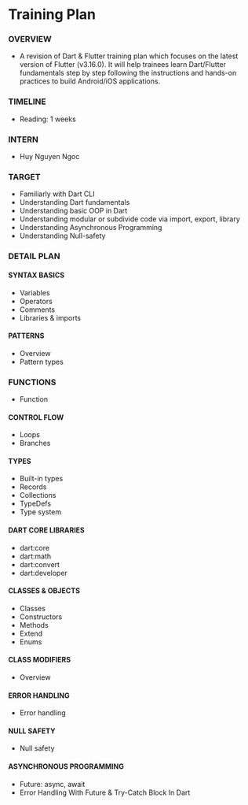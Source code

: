 # Training Plan

### OVERVIEW
- A revision of Dart & Flutter training plan which focuses on the latest version of Flutter (v3.16.0). It will help trainees learn Dart/Flutter fundamentals step by step following the instructions and hands-on practices to build Android/iOS applications.
### TIMELINE
- Reading: 1 weeks
### INTERN
- Huy Nguyen Ngoc
### TARGET 
- Familiarly with Dart CLI
- Understanding Dart fundamentals 
- Understanding basic OOP in Dart
- Understanding modular or subdivide code via import, export, library
- Understanding Asynchronous Programming
- Understanding Null-safety
### DETAIL PLAN
#### SYNTAX BASICS
- Variables
- Operators
- Comments
- Libraries & imports
#### PATTERNS 
- Overview
- Pattern types
### FUNCTIONS
- Function
#### CONTROL FLOW
- Loops
- Branches
#### TYPES
- Built-in types
- Records
- Collections
- TypeDefs
- Type system
#### DART CORE LIBRARIES
- dart:core
- dart:math
- dart:convert
- dart:developer
#### CLASSES & OBJECTS
- Classes
- Constructors
- Methods
- Extend
- Enums 
#### CLASS MODIFIERS
- Overview
#### ERROR HANDLING
- Error handling
#### NULL SAFETY
- Null safety
#### ASYNCHRONOUS PROGRAMMING
- Future: async, await
- Error Handling With Future & Try-Catch Block In Dart
